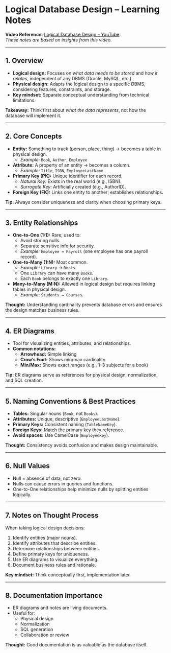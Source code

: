 # Logical Database Design – Learning Notes

**Video Reference:** [Logical Database Design – YouTube](https://www.youtube.com/watch?v=ZBgXb66Ckz0&t=8s)  
*These notes are based on insights from this video.*

---

## 1. Overview

- **Logical design:** Focuses on *what data needs to be stored* and *how it relates*, independent of any DBMS (Oracle, MySQL, etc.).  
- **Physical design:** Adapts the logical design to a specific DBMS, considering features, constraints, and storage.  
- **Key mindset:** Separate conceptual understanding from technical limitations.  

**Takeaway:** Think first about *what the data represents*, not how the database will implement it.

---

## 2. Core Concepts

- **Entity:** Something to track (person, place, thing) → becomes a table in physical design.  
  - *Example:* `Book`, `Author`, `Employee`  
- **Attribute:** A property of an entity → becomes a column.  
  - *Example:* `Title`, `ISBN`, `EmployeeLastName`  
- **Primary Key (PK):** Unique identifier for each record.  
  - *Natural Key:* Exists in the real world (e.g., ISBN).  
  - *Surrogate Key:* Artificially created (e.g., AuthorID).  
- **Foreign Key (FK):** Links one entity to another; establishes relationships.  

**Tip:** Always consider uniqueness and clarity when choosing primary keys.

---

## 3. Entity Relationships

- **One-to-One (1:1):** Rare; used to:  
  - Avoid storing nulls.  
  - Separate sensitive info for security.  
  - *Example:* `Employee ↔ Payroll` (one employee has one payroll record).  
- **One-to-Many (1:N):** Most common.  
  - *Example:* `Library` → `Books`  
  - One `Library` can have many `Books`.  
  - Each `Book` belongs to exactly one `Library`.  
- **Many-to-Many (M:N):** Allowed in logical design but requires linking tables in physical design.  
  - *Example:* `Students ↔ Courses`.  

**Thought:** Understanding cardinality prevents database errors and ensures the design matches business rules.

---

## 4. ER Diagrams

- Tool for visualizing entities, attributes, and relationships.  
- **Common notations:**  
  - **Arrowhead:** Simple linking  
  - **Crow’s Foot:** Shows min/max cardinality  
  - **Min/Max:** Shows exact ranges (e.g., 1–3 subjects for a book)  

**Tip:** ER diagrams serve as references for physical design, normalization, and SQL creation.

---

## 5. Naming Conventions & Best Practices

- **Tables:** Singular nouns (`Book`, not `Books`).  
- **Attributes:** Unique, descriptive (`EmployeeLastName`).  
- **Primary Keys:** Consistent naming (`TableNameKey`).  
- **Foreign Keys:** Match the primary key they reference.  
- **Avoid spaces:** Use CamelCase (`EmployeeKey`).  

**Thought:** Consistency avoids confusion and makes design maintainable.

---

## 6. Null Values

- Null = absence of data, not zero.  
- Nulls can cause errors in queries and functions.  
- One-to-One relationships help minimize nulls by splitting entities logically.

---

## 7. Notes on Thought Process

When taking logical design decisions:  
1. Identify entities (major nouns).  
2. Identify attributes that describe entities.  
3. Determine relationships between entities.  
4. Define primary keys for uniqueness.  
5. Use ER diagrams to visualize everything.  
6. Document business rules and rationale.  

**Key mindset:** Think conceptually first, implementation later.

---

## 8. Documentation Importance

- ER diagrams and notes are living documents.  
- Useful for:  
  - Physical design  
  - Normalization  
  - SQL generation  
  - Collaboration or review  

**Thought:** Good documentation is as valuable as the database itself.




